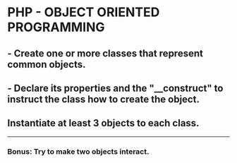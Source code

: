 # PHP - OBJECT ORIENTED PROGRAMMING

## - Create one or more classes that represent common objects.


## - Declare its properties and the "__construct" to instruct the class how to create the object.

## Instantiate at least 3 objects to each class.

---

### Bonus: Try to make two objects interact. 



